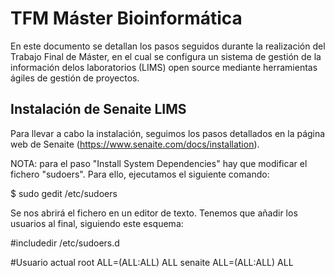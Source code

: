 # TFM Máster Bioinformática

En este documento se detallan los pasos seguidos durante la realización del Trabajo Final de Máster, en el cual se configura un sistema de gestión de la información delos laboratorios (LIMS) open source mediante herramientas ágiles de gestión de proyectos.

## Instalación de Senaite LIMS

Para llevar a cabo la instalación, seguimos los pasos detallados en la página web de Senaite (https://www.senaite.com/docs/installation).

NOTA: para el paso "Install System Dependencies" hay que modificar el fichero "sudoers". Para ello, ejecutamos el siguiente comando:

$ sudo gedit /etc/sudoers

Se nos abrirá el fichero en un editor de texto. Tenemos que añadir los usuarios al final, siguiendo este esquema:

#includedir /etc/sudoers.d

#Usuario actual
root ALL=(ALL:ALL) ALL
senaite ALL=(ALL:ALL) ALL
